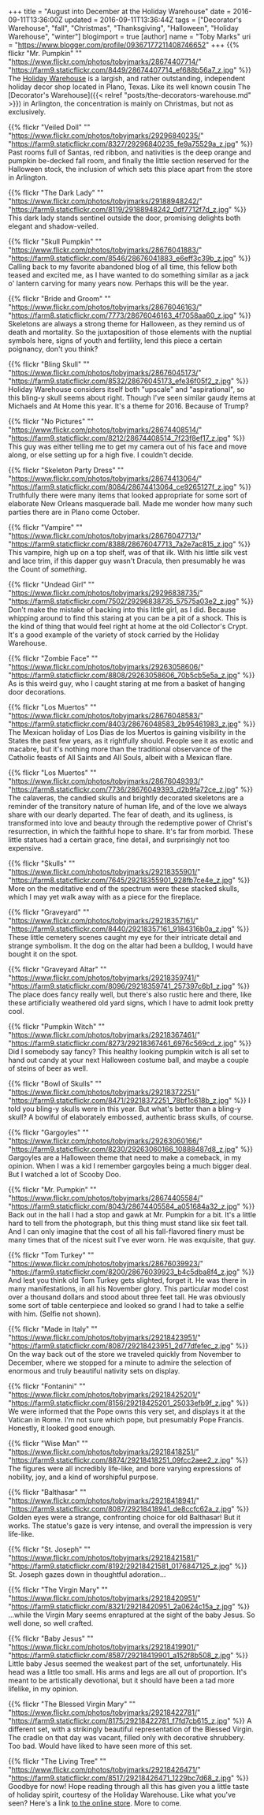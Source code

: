 +++
title = "August into December at the Holiday Warehouse"
date = 2016-09-11T13:36:00Z
updated = 2016-09-11T13:36:44Z
tags = ["Decorator's Warehouse", "fall", "Christmas", "Thanksgiving", "Halloween", "Holiday Warehouse", "winter"]
blogimport = true 
[author]
	name = "Toby Marks"
	uri = "https://www.blogger.com/profile/09367177211408746652"
+++
{{% flickr "Mr. Pumpkin"
           ""
           "https://www.flickr.com/photos/tobyjmarks/28674407714/"
           "https://farm9.staticflickr.com/8449/28674407714_ef688b56a7_z.jpg" %}}
The [Holiday Warehouse](http://www.holidaywarehouse.com/) is a largish, and rather outstanding, independent holiday decor shop located in Plano, Texas. Like its well known cousin The [Decorator's Warehouse]({{< relref "posts/the-decorators-warehouse.md" >}}) in Arlington, the concentration is mainly on Christmas, but not as exclusively.
<!--more-->

{{% flickr "Veiled Doll"
           ""
           "https://www.flickr.com/photos/tobyjmarks/29296840235/"
           "https://farm9.staticflickr.com/8327/29296840235_fe9a75529a_z.jpg" %}}
Past rooms full of Santas, red ribbon, and nativities is the deep orange and pumpkin be-decked fall room, and finally the little section reserved for the Halloween stock, the inclusion of which sets this place apart from the store in Arlington.

{{% flickr "The Dark Lady"
           ""
           "https://www.flickr.com/photos/tobyjmarks/29188948242/"
           "https://farm9.staticflickr.com/8119/29188948242_0df7712f7d_z.jpg" %}}
This dark lady stands sentinel outside the door, promising delights both elegant and shadow-veiled.

{{% flickr "Skull Pumpkin"
           ""
           "https://www.flickr.com/photos/tobyjmarks/28676041883/"
           "https://farm9.staticflickr.com/8546/28676041883_e6eff3c39b_z.jpg" %}}
Calling back to my favorite abandoned blog of all time, this fellow both teased and excited me, as I have wanted to do something similar as a jack o' lantern carving for many years now. Perhaps this will be the year.

{{% flickr "Bride and Groom"
           ""
           "https://www.flickr.com/photos/tobyjmarks/28676046163/"
           "https://farm8.staticflickr.com/7773/28676046163_4f7058aa60_z.jpg" %}}
Skeletons are always a strong theme for Halloween, as they remind us of death and mortality. So the juxtaposition of those elements with the nuptial symbols here, signs of youth and fertility, lend this piece a certain poignancy, don't you think?

{{% flickr "Bling Skull"
           ""
           "https://www.flickr.com/photos/tobyjmarks/28676045173/"
           "https://farm9.staticflickr.com/8532/28676045173_efe36f05f2_z.jpg" %}}
Holiday Warehouse considers itself both "upscale" and "aspirational", so this bling-y skull seems about right. Though I've seen similar gaudy items at Michaels and At Home this year. It's a theme for 2016. Because of Trump?

{{% flickr "No Pictures"
           ""
           "https://www.flickr.com/photos/tobyjmarks/28674408514/"
           "https://farm9.staticflickr.com/8212/28674408514_7f23f8ef17_z.jpg" %}}
This guy was either telling me to get my camera out of his face and move along, or else setting up for a high five. I couldn't decide.

{{% flickr "Skeleton Party Dress"
           ""
           "https://www.flickr.com/photos/tobyjmarks/28674413064/"
           "https://farm9.staticflickr.com/8084/28674413064_ce9265127f_z.jpg" %}}
Truthfully there were many items that looked appropriate for some sort of elaborate New Orleans masquerade ball. Made me wonder how many such parties there are in Plano come October.

{{% flickr "Vampire"
           ""
           "https://www.flickr.com/photos/tobyjmarks/28676047713/"
           "https://farm9.staticflickr.com/8388/28676047713_7a2e7ac815_z.jpg" %}}
This vampire, high up on a top shelf, was of that ilk. With his little silk vest and lace trim, if this dapper guy wasn't Dracula, then presumably he was the Count of _something_.

{{% flickr "Undead Girl"
           ""
           "https://www.flickr.com/photos/tobyjmarks/29296838735/"
           "https://farm8.staticflickr.com/7502/29296838735_57575a03e2_z.jpg" %}}
Don't make the mistake of backing into this little girl, as I did. Because whipping around to find this staring at you can be a pit of a shock. This is the kind of thing that would feel right at home at the old Collector's Crypt. It's a good  example of the variety of stock carried by the Holiday Warehouse.

{{% flickr "Zombie Face"
           ""
           "https://www.flickr.com/photos/tobyjmarks/29263058606/"
           "https://farm9.staticflickr.com/8808/29263058606_70b5cb5e5a_z.jpg" %}}
As is this weird guy, who I caught staring at me from a basket of hanging door decorations.

{{% flickr "Los Muertos"
           ""
           "https://www.flickr.com/photos/tobyjmarks/28676048583/"
           "https://farm9.staticflickr.com/8403/28676048583_2b95461983_z.jpg" %}}
The Mexican holiday of Los Dias de los Muertos is gaining visibility in the States the past few years, as it rightfully should. People see it as exotic and macabre, but it's nothing more than the traditional observance of the Catholic feasts of All Saints and All Souls, albeit with a Mexican flare.

{{% flickr "Los Muertos"
           ""
           "https://www.flickr.com/photos/tobyjmarks/28676049393/"
           "https://farm8.staticflickr.com/7736/28676049393_d2b9fa72ce_z.jpg" %}}
The calaveras, the candied skulls and brightly decorated skeletons are a reminder of the transitory nature of human life, and of the love we always share with our dearly departed. The fear of death, and its ugliness, is transformed into love and beauty through the redemptive power of Christ's resurrection, in which the faithful hope to share. It's far from morbid. These little statues had a certain grace, fine detail, and surprisingly not too expensive.

{{% flickr "Skulls"
           ""
           "https://www.flickr.com/photos/tobyjmarks/29218355901/"
           "https://farm8.staticflickr.com/7645/29218355901_928fb7ce4e_z.jpg" %}}
More on the meditative end of the spectrum were these stacked skulls, which I may yet walk away with as a piece for the fireplace.

{{% flickr "Graveyard"
           ""
           "https://www.flickr.com/photos/tobyjmarks/29218357161/"
           "https://farm9.staticflickr.com/8440/29218357161_9184316b0a_z.jpg" %}}
These little cemetery scenes caught my eye for their intricate detail and strange symbolism. It the dog on the altar had been a bulldog, I would have bought it on the spot.

{{% flickr "Graveyard Altar"
           ""
           "https://www.flickr.com/photos/tobyjmarks/29218359741/"
           "https://farm9.staticflickr.com/8096/29218359741_257397c6b1_z.jpg" %}}
The place does fancy really well, but there's also rustic here and there, like these artificially weathered old yard signs, which I have to admit look pretty cool.

{{% flickr "Pumpkin Witch"
           ""
           "https://www.flickr.com/photos/tobyjmarks/29218367461/"
           "https://farm9.staticflickr.com/8273/29218367461_6976c569cd_z.jpg" %}}
Did I somebody say fancy? This healthy looking pumpkin witch is all set to hand out candy at your next Halloween costume ball, and maybe a couple of steins of beer as well.

{{% flickr "Bowl of Skulls"
           ""
           "https://www.flickr.com/photos/tobyjmarks/29218372251/"
           "https://farm9.staticflickr.com/8471/29218372251_78bf1c618b_z.jpg" %}}
I told you bling-y skulls were in this year. But what's better than a bling-y skull? A bowlful of elaborately embossed, authentic brass skulls, of course.

{{% flickr "Gargoyles"
           ""
           "https://www.flickr.com/photos/tobyjmarks/29263060166/"
           "https://farm9.staticflickr.com/8230/29263060166_10888487d8_z.jpg" %}}
Gargoyles are a Halloween theme that need to make a comeback, in my opinion. When I was a kid I remember gargoyles being a much bigger deal. But I watched a lot of Scooby Doo.

{{% flickr "Mr. Pumpkin"
           ""
           "https://www.flickr.com/photos/tobyjmarks/28674405584/"
           "https://farm9.staticflickr.com/8043/28674405584_a051684a32_z.jpg" %}}
Back out in the hall I had a stop and gawk at Mr. Pumpkin for a bit. It's a little hard to tell from the photograph, but this thing must stand like six feet tall. And I can only imagine that the cost of all his fall-flavored finery must be many times that of the nicest suit I've ever worn. He was exquisite, that guy.

{{% flickr "Tom Turkey"
           ""
           "https://www.flickr.com/photos/tobyjmarks/28676039923/"
           "https://farm9.staticflickr.com/8200/28676039923_b4c5dba8f4_z.jpg" %}}
And lest you think old Tom Turkey gets slighted, forget it. He was there in many manifestations, in all his November glory. This particular model cost over a thousand dollars and stood about three feet tall. He was obviously some sort of table centerpiece and looked so grand I had to take a selfie with him. (Selfie not shown).

{{% flickr "Made in Italy"
           ""
           "https://www.flickr.com/photos/tobyjmarks/29218423951/"
           "https://farm9.staticflickr.com/8087/29218423951_2d77dfefec_z.jpg" %}}
On the way back out of the store we traveled quickly from November to December, where we stopped for a minute to admire the selection of enormous and truly beautiful nativity sets on display.

{{% flickr "Fontanini"
           ""
           "https://www.flickr.com/photos/tobyjmarks/29218425201/"
           "https://farm9.staticflickr.com/8156/29218425201_25033efb9f_z.jpg" %}}
We were informed that the Pope owns this very set, and displays it at the Vatican in Rome. I'm not sure which pope, but presumably Pope Francis. Honestly, it looked good enough.

{{% flickr "Wise Man"
           ""
           "https://www.flickr.com/photos/tobyjmarks/29218418251/"
           "https://farm9.staticflickr.com/8874/29218418251_09fcc2aee2_z.jpg" %}}
The figures were all incredibly life-like, and bore varying expressions of nobility, joy, and a kind of worshipful purpose.

{{% flickr "Balthasar"
           ""
           "https://www.flickr.com/photos/tobyjmarks/29218418941/"
           "https://farm9.staticflickr.com/8087/29218418941_de8ccfc62a_z.jpg" %}}
Golden eyes were a strange, confronting choice for old Balthasar! But it works. The statue's gaze is very intense, and overall the impression is very life-like.

{{% flickr "St. Joseph"
           ""
           "https://www.flickr.com/photos/tobyjmarks/29218421581/"
           "https://farm9.staticflickr.com/8192/29218421581_0176847125_z.jpg" %}}
St. Joseph gazes down in thoughtful adoration…

{{% flickr "The Virgin Mary"
           ""
           "https://www.flickr.com/photos/tobyjmarks/29218420951/"
           "https://farm9.staticflickr.com/8321/29218420951_2a0624c15a_z.jpg" %}}
…while the Virgin Mary seems enraptured at the sight of the baby Jesus. So well done, so well crafted.

{{% flickr "Baby Jesus"
           ""
           "https://www.flickr.com/photos/tobyjmarks/29218419901/"
           "https://farm9.staticflickr.com/8587/29218419901_a152f8b508_z.jpg" %}}
Little baby Jesus seemed the weakest part of the set, unfortunately. His head was a little too small. His arms and legs are all out of proportion. It's meant to be artistically devotional, but it should have been a tad more lifelike, in my opinion.

{{% flickr "The Blessed Virgin Mary"
           ""
           "https://www.flickr.com/photos/tobyjmarks/29218422781/"
           "https://farm9.staticflickr.com/8175/29218422781_f7fd7cb615_z.jpg" %}}
A different set, with a strikingly beautiful representation of the Blessed Virgin. The cradle on that day was vacant, filled only with decorative shrubbery. Too bad. Would have liked to have seen more of this set.

{{% flickr "The Living Tree"
           ""
           "https://www.flickr.com/photos/tobyjmarks/29218426471/"
           "https://farm9.staticflickr.com/8517/29218426471_1229bc7d68_z.jpg" %}}
Goodbye for now! Hope reading through all this has given you a little taste of holiday spirit, courtesy of the Holiday Warehouse. Like what you've seen? Here's a link [to the online store](http://www.holidaywarehouse.com/halloween/). More to come.
